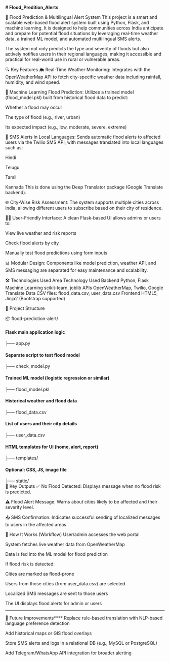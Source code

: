 **# Flood_Predition_Alerts**

🌊 Flood Prediction & Multilingual Alert System
This project is a smart and scalable web-based flood alert system built using Python, Flask, and machine learning. It is designed to help communities across India anticipate and prepare for potential flood situations by leveraging real-time weather data, a trained ML model, and automated multilingual SMS alerts.

The system not only predicts the type and severity of floods but also actively notifies users in their regional languages, making it accessible and practical for real-world use in rural or vulnerable areas.

🔍 Key Features
🌦️ Real-Time Weather Monitoring:
Integrates with the OpenWeatherMap API to fetch city-specific weather data including rainfall, humidity, and wind speed.

🤖 Machine Learning Flood Prediction:
Utilizes a trained model (flood_model.pkl) built from historical flood data to predict:

Whether a flood may occur

The type of flood (e.g., river, urban)

Its expected impact (e.g., low, moderate, severe, extreme)

📲 SMS Alerts in Local Languages:
Sends automatic flood alerts to affected users via the Twilio SMS API, with messages translated into local languages such as:

Hindi

Telugu

Tamil

Kannada
This is done using the Deep Translator package (Google Translate backend).

🌐 City-Wise Risk Assessment:
The system supports multiple cities across India, allowing different users to subscribe based on their city of residence.

🧑‍💻 User-Friendly Interface:
A clean Flask-based UI allows admins or users to:

View live weather and risk reports

Check flood alerts by city

Manually test flood predictions using form inputs

📊 Modular Design:
Components like model prediction, weather API, and SMS messaging are separated for easy maintenance and scalability.

🛠️ Technologies Used
Area	Technology Used
Backend	Python, Flask
Machine Learning	scikit-learn, joblib
APIs	OpenWeatherMap, Twilio, Google Translate
Data	CSV files: flood_data.csv, user_data.csv
Frontend	HTML5, Jinja2 (Bootstrap supported)

📁 Project Structure


📦 flood-prediction-alert/
 #### Flask main application logic
├── app.py  
#### Separate script to test flood model
├── check_model.py  
#### Trained ML model (logistic regression or similar)
├── flood_model.pkl  
#### Historical weather and flood data
├── flood_data.csv    
#### List of users and their city details
├── user_data.csv
#### HTML templates for UI (home, alert, report)
├── templates/   
#### Optional: CSS, JS, image file
├── static/                
📸 Key Outputs
✅ No Flood Detected:
Displays message when no flood risk is predicted.

⚠️ Flood Alert Message:
Warns about cities likely to be affected and their severity level.

📤 SMS Confirmation:
Indicates successful sending of localized messages to users in the affected areas.

🚀 How It Works (Workflow)
User/admin accesses the web portal

System fetches live weather data from OpenWeatherMap

Data is fed into the ML model for flood prediction

If flood risk is detected:

Cities are marked as flood-prone

Users from those cities (from user_data.csv) are selected

Localized SMS messages are sent to those users

The UI displays flood alerts for admin or users
****
🧪 Future Improvements****
Replace rule-based translation with NLP-based language preference detection

Add historical maps or GIS flood overlays

Store SMS alerts and logs in a relational DB (e.g., MySQL or PostgreSQL)

Add Telegram/WhatsApp API integration for broader alerting
